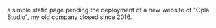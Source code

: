 a simple static page pending the deployment of a new website of "Opla Studio", my old company closed since 2016.
